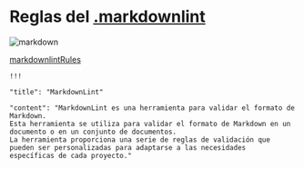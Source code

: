 # Reglas del [.markdownlint](https://github.com/IsraC0d33/Proyecto1Marcas/blob/main/.markdownlint.json)

![markdown](https://i.imgur.com/7i2yfVs.png)

[markdownlintRules][ref]

[ref]: https://github.com/DavidAnson/markdownlint/

    !!!

    "title": "MarkdownLint"
    
    "content": "MarkdownLint es una herramienta para validar el formato de Markdown.
    Esta herramienta se utiliza para validar el formato de Markdown en un documento o en un conjunto de documentos.
    La herramienta proporciona una serie de reglas de validación que pueden ser personalizadas para adaptarse a las necesidades 
    específicas de cada proyecto."
